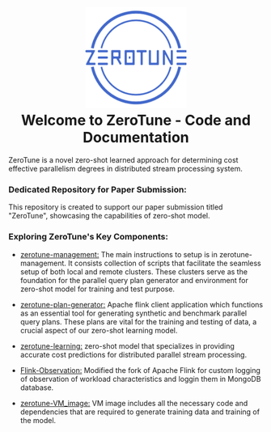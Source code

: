 <h1 align="center">
  <img src="ZeroTune_logo.png" alt="ZeroTune Logo" width="200"/>
  <br>Welcome to ZeroTune - Code and Documentation
</h1>

ZeroTune is a novel zero-shot learned approach for determining cost effective parallelism degrees in distributed stream processing system.

<h3>Dedicated Repository for Paper Submission:</h3>

This repository is created to support our paper submission titled "ZeroTune", showcasing the capabilities of zero-shot model.

<h3> Exploring ZeroTune's Key Components:</h3>

- [zerotune-management:](https://github.com/pratyushagnihotri/ZeroTune/tree/master/zerotune-management#readme) The main instructions to setup is in zerotune-management. It consists collection of scripts that facilitate the seamless setup of both local and remote clusters. These clusters serve as the foundation for the parallel query plan generator and environment for zero-shot model for training and test purpose.

- [zerotune-plan-generator:](https://github.com/pratyushagnihotri/ZeroTune/tree/master/zerotune-plan-generation#readme) Apache flink client application which functions as an essential tool for generating synthetic and benchmark parallel query plans. These plans are vital for the training and testing of data, a crucial aspect of our zero-shot learning model.

- [zerotune-learning:](https://github.com/pratyushagnihotri/ZeroTune/tree/master/zerotune-learning/flink_learning#readme) zero-shot model that specializes in providing accurate cost predictions for distributed parallel stream processing.

- [Flink-Observation:](https://github.com/pratyushagnihotri/ZeroTune/tree/master/flink-observation#readme) Modified the fork of Apache Flink for custom logging of observation of workload characteristics and loggin them in MongoDB database.

- [zerotune-VM_image:](https://github.com/pratyushagnihotri/ZeroTune/tree/master/zerotune-virtualbox-image#readme) VM image includes all the necessary code and dependencies that are required to generate training data and training of the model. 
